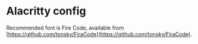 # Alacritty config

Recommended font is Fire Code, available from [https://github.com/tonsky/FiraCode](https://github.com/tonsky/FiraCode).

